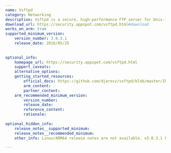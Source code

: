 ```yaml
---
name: Vsftpd
category: Networking
description: Vsftpd is a secure, high-performance FTP server for Unix-like systems, designed for reliability and strong security features.
download_url: https://security.appspot.com/vsftpd.html#download
works_on_arm: true
supported_minimum_version:
    version_number: 3.0.3.1
    release_date: 2016/05/25
 
 
optional_info:
    homepage_url: https://security.appspot.com/vsftpd.html
    support_caveats:
    alternative_options:
    getting_started_resources:
        official_docs: https://github.com/djarosz/vsftpd/blob/master/INSTALL
        arm_content:
        partner_content:
    arm_recommended_minimum_version:
        version_number:
        release_date:
        reference_content:
        rationale:
 
optional_hidden_info:
    release_notes__supported_minimum:
    release_notes__recommended_minimum:
    other_info: Linux/ARM64 release notes are not available. v3.0.3.1 has been successfully installed on the Neoverse N1.

---
```

